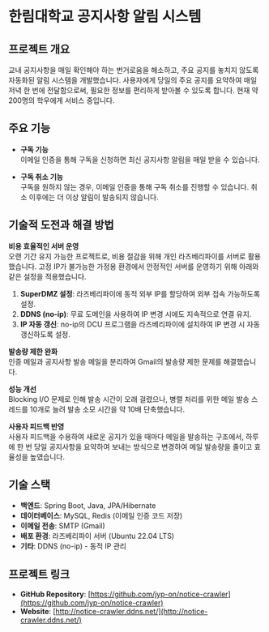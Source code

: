 # 한림대학교 공지사항 알림 시스템

## 프로젝트 개요

교내 공지사항을 매일 확인해야 하는 번거로움을 해소하고, 주요 공지를 놓치지 않도록 자동화된 알림 시스템을 개발했습니다. 사용자에게 당일의 주요 공지를 요약하여 매일 저녁 한 번에 전달함으로써, 필요한 정보를 편리하게 받아볼 수 있도록 합니다. 현재 약 200명의 학우에게 서비스 중입니다.

## 주요 기능

- **구독 기능**  
  이메일 인증을 통해 구독을 신청하면 최신 공지사항 알림을 매일 받을 수 있습니다. 

- **구독 취소 기능**  
  구독을 원하지 않는 경우, 이메일 인증을 통해 구독 취소를 진행할 수 있습니다. 취소 이후에는 더 이상 알림이 발송되지 않습니다.

## 기술적 도전과 해결 방법

**비용 효율적인 서버 운영**  
오랜 기간 유지 가능한 프로젝트로, 비용 절감을 위해 개인 라즈베리파이를 서버로 활용했습니다. 고정 IP가 불가능한 가정용 환경에서 안정적인 서버를 운영하기 위해 아래와 같은 설정을 적용했습니다.

1. **SuperDMZ 설정**: 라즈베리파이에 동적 외부 IP를 할당하여 외부 접속 가능하도록 설정.
2. **DDNS (no-ip)**: 무료 도메인을 사용하여 IP 변경 시에도 지속적으로 연결 유지.
3. **IP 자동 갱신**: no-ip의 DCU 프로그램을 라즈베리파이에 설치하여 IP 변경 시 자동 갱신하도록 설정.

**발송량 제한 완화**  
인증 메일과 공지사항 발송 메일을 분리하여 Gmail의 발송량 제한 문제를 해결했습니다. 

**성능 개선**  
Blocking I/O 문제로 인해 발송 시간이 오래 걸렸으나, 병렬 처리를 위한 메일 발송 스레드를 10개로 늘려 발송 소모 시간을 약 10배 단축했습니다.

**사용자 피드백 반영**  
사용자 피드백을 수용하여 새로운 공지가 있을 때마다 메일을 발송하는 구조에서, 하루에 한 번 당일 공지사항을 요약하여 보내는 방식으로 변경하여 메일 발송량을 줄이고 효율성을 높였습니다.

## 기술 스택

- **백엔드**: Spring Boot, Java, JPA/Hibernate
- **데이터베이스**: MySQL, Redis (이메일 인증 코드 저장)
- **이메일 전송**: SMTP (Gmail)
- **배포 환경**: 라즈베리파이 서버 (Ubuntu 22.04 LTS)
- **기타**: DDNS (no-ip) - 동적 IP 관리

## 프로젝트 링크

- **GitHub Repository**: [https://github.com/jyp-on/notice-crawler](https://github.com/jyp-on/notice-crawler)
- **Website**: [http://notice-crawler.ddns.net/](http://notice-crawler.ddns.net/)
